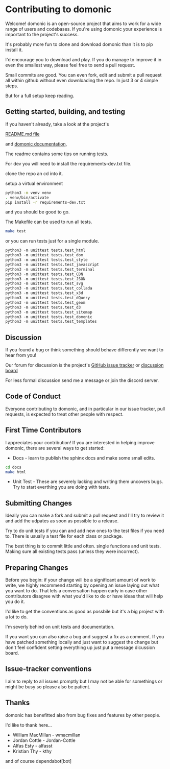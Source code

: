 Contributing to domonic
=======================

Welcome! domonic is an open-source project that aims to work for a wide
range of users and codebases. If you're using domonic your experience
is important to the project's success.

It's probably more fun to clone and download domonic than it is to pip install it. 

I'd encourage you to download and play. If you do manage to improve it
in even the smallest way, please feel free to send a pull request.

Small commits are good. You can even fork, edit and submit a pull request
all within github without even downloading the repo. In just 3 or 4 simple steps.

But for a full setup keep reading.

Getting started, building, and testing
--------------------------------------

If you haven't already, take a look at the project's

[README.md file](README.md)

and [domonic documentation](https://readthedocs.org/projects/domonic/),

The readme contains some tips on running tests.

For dev you will need to install the requirements-dev.txt file.

clone the repo an cd into it.

setup a virtual environment

```bash
python3 -m venv venv
. venv/bin/activate
pip install -r requirements-dev.txt
```

and you should be good to go.

The Makefile can be used to run all tests.

```bash
make test
```

or you can run tests just for a single module.

```python
python3 -m unittest tests.test_html
python3 -m unittest tests.test_dom
python3 -m unittest tests.test_style
python3 -m unittest tests.test_javascript
python3 -m unittest tests.test_terminal
python3 -m unittest tests.test_CDN
python3 -m unittest tests.test_JSON
python3 -m unittest tests.test_svg
python3 -m unittest tests.test_collada
python3 -m unittest tests.test_x3d
python3 -m unittest tests.test_dQuery
python3 -m unittest tests.test_geom
python3 -m unittest tests.test_d3
python3 -m unittest tests.test_sitemap
python3 -m unittest tests.test_domonic
python3 -m unittest tests.test_templates
```

Discussion
----------

If you found a bug or think something should behave differently we want to hear from you!

Our forum for discussion is the project's 
[GitHub issue tracker](https://github.com/byteface/domonic/issues) or 
[discussion board](https://github.com/byteface/domonic/discussions)

For less formal discussion send me a message or join the discord server.

Code of Conduct
-----------------------

Everyone contributing to domonic, and in particular in our
issue tracker, pull requests, is expected to treat other people with respect.

First Time Contributors
-----------------------

I appreciates your contribution! If you are interested in helping improve
domonic, there are several ways to get started:

* Docs - learn to publish the sphinx docs and make some small edits.

```bash
cd docs
make html
```

* Unit Test - These are severely lacking and writing them uncovers bugs. Try to start everthing you are doing with tests.

Submitting Changes
------------------

Ideally you can make a fork and submit a pull request and I'll try to review it and add the udpates as soon as possible to a release.

Try to do unit tests if you can and add new ones to the test files if you need to. There is usually a test file for each class or package.

The best thing is to commit little and often. single functions and unit tests. Making sure all existing tests pass (unless they were incorrect).

Preparing Changes
-----------------

Before you begin: if your change will be a significant amount of work
to write, we highly recommend starting by opening an issue laying out
what you want to do.  That lets a conversation happen early in case
other contributors disagree with what you'd like to do or have ideas
that will help you do it.

I'd like to get the conventions as good as possbile but it's a big project with a lot to do.

I'm severly behind on unit tests and documentation.

If you want you can also raise a bug and suggest a fix as a comment. If you have patched something locally and just want to suggest the change but don't feel confident setting everything up just put a message dicussion board.

Issue-tracker conventions
-------------------------

I aim to reply to all issues promptly but I may not be able for somethings or might be busy so please also be patient.

Thanks
-------------------------

domonic has benefitted also from bug fixes and features by other people.

I'd like to thank here...

* William MacMillan - wmacmillan
* Jordan Cottle - Jordan-Cottle
* Alfas Esty - alfasst
* Kristian Thy - kthy

and of course dependabot[bot]
